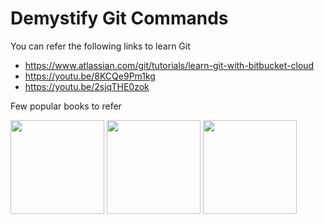 # Demystify Git Commands
You can refer the following links to learn Git
- https://www.atlassian.com/git/tutorials/learn-git-with-bitbucket-cloud	
- https://youtu.be/8KCQe9Pm1kg	
- https://youtu.be/2sjqTHE0zok

Few popular books to refer

[<img src="https://user-images.githubusercontent.com/45349552/223785088-9aae19b6-3b2a-4877-9b2c-daa1b2000eff.png" width="150">](https://git-scm.com/book/en/v2) [<img src="https://user-images.githubusercontent.com/45349552/235899467-ba85628c-4141-457f-b9e3-adb846cd1868.png" width="150">](https://www.amazon.com/Professional-Git-Brent-Laster/dp/111928497X) [<img src="https://user-images.githubusercontent.com/45349552/235899821-e7a921ca-01cb-461e-af21-a7edb05afba6.png" width="150">]([https://www.amazon.com/Professional-Git-Brent-Laster/dp/111928497X](https://www.amazon.com/Rys-Git-Tutorial-Ryan-Hodson-ebook/dp/B00QFIA5OC))

